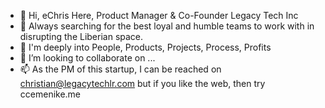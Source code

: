 - 👋 Hi, eChris Here, Product Manager & Co-Founder Legacy Tech Inc
- 👀 Always searching for the best loyal and humble teams to work with in disrupting the Liberian space.
- 🌱 I'm deeply into People, Products, Projects, Process, Profits
- 💞️ I’m looking to collaborate on ...
- 📫 As the PM of this startup, I can be reached on christian@legacytechlr.com but if you like the web, then try ccemenike.me

<!---
Legacy Tech Inc is an innovative solution providing business focus on fintech-first businesses while developing strategy innovative products for several industry verticals.
--->
